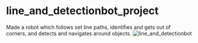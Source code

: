 # line_and_detectionbot_project
Made a robot which follows set line paths, identifies and gets out of corners, and detects and navigates around objects.
![line_and_detectionbot](https://github.com/DigitalDisco/line_and_detectionbot_project/assets/62032234/c986abd9-3693-4c91-897d-78ef90907c44)

